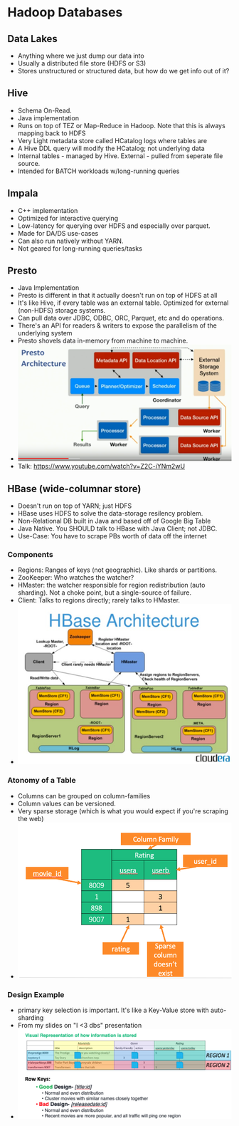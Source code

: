# Hadoop Databases
## Data Lakes
* Anything where we just dump our data into
* Usually a distributed file store (HDFS or S3)
* Stores unstructured or structured data, but how do we get info out of it?

## Hive
* Schema On-Read.
* Java implementation
* Runs on top of TEZ or Map-Reduce in Hadoop. Note that this is always mapping back to HDFS
* Very Light metadata store called HCatalog logs where tables are
* A Hive DDL query will modify the HCatalog; not underlying data
* Internal tables - managed by Hive. External - pulled from seperate file source.
* Intended for BATCH workloads w/long-running queries

## Impala
* C++ implementation
* Optimized for interactive querying
* Low-latency for querying over HDFS and especially over parquet.
* Made for DA/DS use-cases
* Can also run natively without YARN.
* Not geared for long-running queries/tasks

## Presto
* Java Implementation
* Presto is different in that it actually doesn't run on top of HDFS at all
* It's like Hive, if every table was an external table. Optimized for external (non-HDFS) storage systems.
* Can pull data over JDBC, ODBC, ORC, Parquet, etc and do operations.
* There's an API for readers & writers to expose the parallelism of the underlying system
* Presto shovels data in-memory from machine to machine.
* ![alt text](./images/presto.png "Presto Architecture")
* Talk: https://www.youtube.com/watch?v=Z2C-iYNm2wU

## HBase (wide-columnar store)
* Doesn't run on top of YARN; just HDFS
* HBase uses HDFS to solve the data-storage resilency problem.
* Non-Relational DB built in Java and based off of Google Big Table
* Java Native. You SHOULD talk to HBase with Java Client; not JDBC.
* Use-Case: You have to scrape PBs worth of data off the internet
### Components
* Regions: Ranges of keys (not geographic). Like shards or partitions.
* ZooKeeper: Who watches the watcher?
* HMaster: the watcher responsible for region redistribution (auto sharding). Not a choke point, but a single-source of failure.
* Client: Talks to regions directly; rarely talks to HMaster.
* ![alt text](./images/hbase.png "HBase Architecture")
### Atonomy of a Table
* Columns can be grouped on column-families
* Column values can be versioned.
* Very sparse storage (which is what you would expect if you're scraping the web)
* ![alt text](./images/hbase_struct.png "HBase Structure")

### Design Example
* primary key selection is important. It's like a Key-Value store with auto-sharding
* From my slides on "I <3 dbs" presentation
* ![alt text](./images/hbase_storage.png "HBase Storage")
